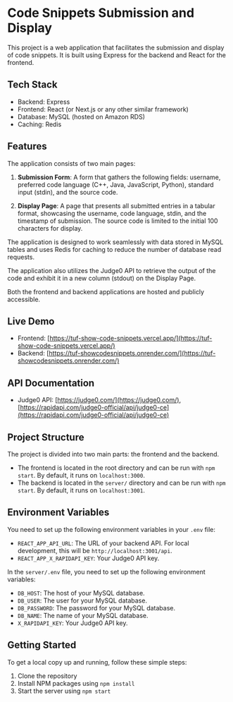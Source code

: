 # Code Snippets Submission and Display

This project is a web application that facilitates the submission and display of code snippets. It is built using Express for the backend and React for the frontend.

## Tech Stack
- Backend: Express
- Frontend: React (or Next.js or any other similar framework)
- Database: MySQL (hosted on Amazon RDS)
- Caching: Redis

## Features

The application consists of two main pages:

1. **Submission Form**: A form that gathers the following fields: username, preferred code language (C++, Java, JavaScript, Python), standard input (stdin), and the source code.

2. **Display Page**: A page that presents all submitted entries in a tabular format, showcasing the username, code language, stdin, and the timestamp of submission. The source code is limited to the initial 100 characters for display.

The application is designed to work seamlessly with data stored in MySQL tables and uses Redis for caching to reduce the number of database read requests. 

The application also utilizes the Judge0 API to retrieve the output of the code and exhibit it in a new column (stdout) on the Display Page.

Both the frontend and backend applications are hosted and publicly accessible.

## Live Demo

- Frontend: [https://tuf-show-code-snippets.vercel.app/](https://tuf-show-code-snippets.vercel.app/)
- Backend: [https://tuf-showcodesnippets.onrender.com/](https://tuf-showcodesnippets.onrender.com/)

## API Documentation

- Judge0 API: [https://judge0.com/](https://judge0.com/), [https://rapidapi.com/judge0-official/api/judge0-ce](https://rapidapi.com/judge0-official/api/judge0-ce)

## Project Structure

The project is divided into two main parts: the frontend and the backend.

- The frontend is located in the root directory and can be run with `npm start`. By default, it runs on `localhost:3000`.
- The backend is located in the `server/` directory and can be run with `npm start`. By default, it runs on `localhost:3001`.

## Environment Variables

You need to set up the following environment variables in your `.env` file:

- `REACT_APP_API_URL`: The URL of your backend API. For local development, this will be `http://localhost:3001/api`.
- `REACT_APP_X_RAPIDAPI_KEY`: Your Judge0 API key.

In the `server/.env` file, you need to set up the following environment variables:

- `DB_HOST`: The host of your MySQL database.
- `DB_USER`: The user for your MySQL database.
- `DB_PASSWORD`: The password for your MySQL database.
- `DB_NAME`: The name of your MySQL database.
- `X_RAPIDAPI_KEY`: Your Judge0 API key.

## Getting Started

To get a local copy up and running, follow these simple steps:

1. Clone the repository
2. Install NPM packages using `npm install`
3. Start the server using `npm start`
